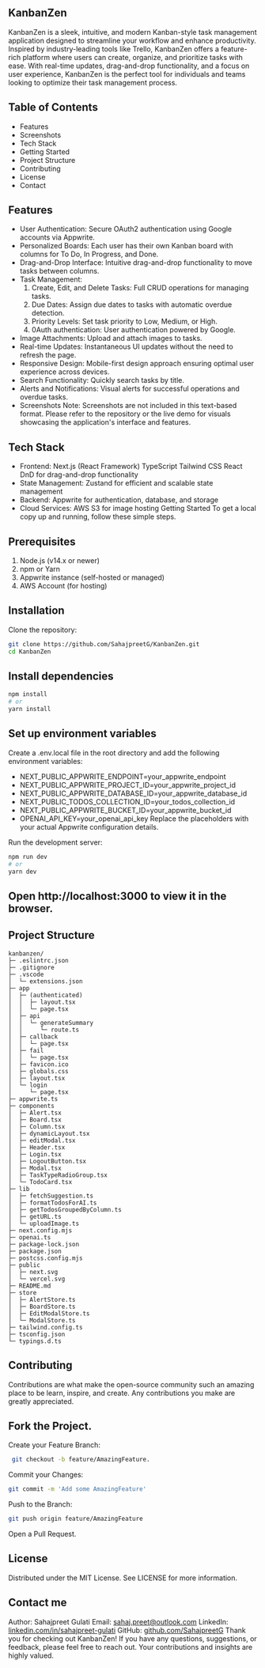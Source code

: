 ## KanbanZen
KanbanZen is a sleek, intuitive, and modern Kanban-style task management application designed to streamline your workflow and enhance productivity. Inspired by industry-leading tools like Trello, KanbanZen offers a feature-rich platform where users can create, organize, and prioritize tasks with ease. With real-time updates, drag-and-drop functionality, and a focus on user experience, KanbanZen is the perfect tool for individuals and teams looking to optimize their task management process.

## Table of Contents
- Features
- Screenshots
- Tech Stack
- Getting Started
- Project Structure
- Contributing
- License
- Contact


## Features
- User Authentication: Secure OAuth2 authentication using Google accounts via Appwrite.
- Personalized Boards: Each user has their own Kanban board with columns for To Do, In Progress, and Done.
- Drag-and-Drop Interface: Intuitive drag-and-drop functionality to move tasks between columns.
- Task Management:
    1. Create, Edit, and Delete Tasks: Full CRUD operations for managing tasks.
    2. Due Dates: Assign due dates to tasks with automatic overdue detection.
    3. Priority Levels: Set task priority to Low, Medium, or High.
    4. 0Auth authentication: User authentication powered by Google.
- Image Attachments: Upload and attach images to tasks.
- Real-time Updates: Instantaneous UI updates without the need to refresh the page.
- Responsive Design: Mobile-first design approach ensuring optimal user experience across devices.
- Search Functionality: Quickly search tasks by title.
- Alerts and Notifications: Visual alerts for successful operations and overdue tasks.
- Screenshots
Note: Screenshots are not included in this text-based format. Please refer to the repository or the live demo for visuals showcasing the application's interface and features.

## Tech Stack
- Frontend:
    Next.js (React Framework)
    TypeScript
    Tailwind CSS
    React DnD for drag-and-drop functionality
- State Management:
    Zustand for efficient and scalable state management
- Backend:
    Appwrite for authentication, database, and storage
- Cloud Services:
    AWS S3 for image hosting
    Getting Started
    To get a local copy up and running, follow these simple steps.

## Prerequisites
1. Node.js (v14.x or newer)
2. npm or Yarn
3. Appwrite instance (self-hosted or managed)
4. AWS Account (for hosting)

## Installation
Clone the repository:

```bash
git clone https://github.com/SahajpreetG/KanbanZen.git
cd KanbanZen
```
## Install dependencies

```bash
npm install
# or
yarn install
```
## Set up environment variables

Create a .env.local file in the root directory and add the following environment variables:

- NEXT_PUBLIC_APPWRITE_ENDPOINT=your_appwrite_endpoint
- NEXT_PUBLIC_APPWRITE_PROJECT_ID=your_appwrite_project_id
- NEXT_PUBLIC_APPWRITE_DATABASE_ID=your_appwrite_database_id
- NEXT_PUBLIC_TODOS_COLLECTION_ID=your_todos_collection_id
- NEXT_PUBLIC_APPWRITE_BUCKET_ID=your_appwrite_bucket_id
- OPENAI_API_KEY=your_openai_api_key
Replace the placeholders with your actual Appwrite configuration details.

Run the development server:

```bash
npm run dev
# or
yarn dev
```
## Open http://localhost:3000 to view it in the browser.

## Project Structure

```
kanbanzen/
├─ .eslintrc.json
├─ .gitignore
├─ .vscode
│  └─ extensions.json
├─ app
│  ├─ (authenticated)
│  │  ├─ layout.tsx
│  │  └─ page.tsx
│  ├─ api
│  │  └─ generateSummary
│  │     └─ route.ts
│  ├─ callback
│  │  └─ page.tsx
│  ├─ fail
│  │  └─ page.tsx
│  ├─ favicon.ico
│  ├─ globals.css
│  ├─ layout.tsx
│  └─ login
│     └─ page.tsx
├─ appwrite.ts
├─ components          
│  ├─ Alert.tsx
│  ├─ Board.tsx
│  ├─ Column.tsx
│  ├─ dynamicLayout.tsx
│  ├─ editModal.tsx
│  ├─ Header.tsx
│  ├─ Login.tsx
│  ├─ LogoutButton.tsx
│  ├─ Modal.tsx
│  ├─ TaskTypeRadioGroup.tsx
│  └─ TodoCard.tsx
├─ lib                
│  ├─ fetchSuggestion.ts
│  ├─ formatTodosForAI.ts
│  ├─ getTodosGroupedByColumn.ts
│  ├─ getURL.ts
│  └─ uploadImage.ts
├─ next.config.mjs
├─ openai.ts
├─ package-lock.json
├─ package.json
├─ postcss.config.mjs
├─ public
│  ├─ next.svg
│  └─ vercel.svg
├─ README.md
├─ store
│  ├─ AlertStore.ts
│  ├─ BoardStore.ts
│  ├─ EditModalStore.ts
│  └─ ModalStore.ts
├─ tailwind.config.ts
├─ tsconfig.json
└─ typings.d.ts

```
## Contributing
Contributions are what make the open-source community such an amazing place to be learn, inspire, and create. Any contributions you make are greatly appreciated.

## Fork the Project.
Create your Feature Branch: 
```bash
 git checkout -b feature/AmazingFeature.
```
Commit your Changes: 
```bash
git commit -m 'Add some AmazingFeature'
```
Push to the Branch: 
```bash 
git push origin feature/AmazingFeature
```
Open a Pull Request.

## License
Distributed under the MIT License. See LICENSE for more information.

## Contact me
Author: Sahajpreet Gulati
Email: sahaj.preet@outlook.com
LinkedIn: [linkedin.com/in/sahajpreet-gulati](https://www.linkedin.com/in/sahajpreet-gulati/)
GitHub: [github.com/SahajpreetG](https://github.com/SahajpreetG)
Thank you for checking out KanbanZen! If you have any questions, suggestions, or feedback, please feel free to reach out. Your contributions and insights are highly valued.






